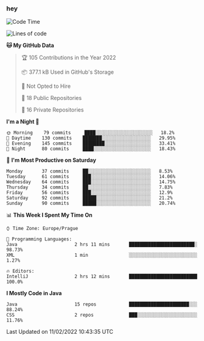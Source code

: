 ### hey

<!--START_SECTION:waka-->
![Code Time](http://img.shields.io/badge/Code%20Time-539%20hrs%2019%20mins-blue)

![Lines of code](https://img.shields.io/badge/From%20Hello%20World%20I%27ve%20Written-100%20Thousand%20lines%20of%20code-blue)

**🐱 My GitHub Data** 

> 🏆 105 Contributions in the Year 2022
 > 
> 📦 377.1 kB Used in GitHub's Storage 
 > 
> 🚫 Not Opted to Hire
 > 
> 📜 18 Public Repositories 
 > 
> 🔑 16 Private Repositories  
 > 
**I'm a Night 🦉** 

```text
🌞 Morning    79 commits     ████░░░░░░░░░░░░░░░░░░░░░   18.2% 
🌆 Daytime    130 commits    ███████░░░░░░░░░░░░░░░░░░   29.95% 
🌃 Evening    145 commits    ████████░░░░░░░░░░░░░░░░░   33.41% 
🌙 Night      80 commits     ████░░░░░░░░░░░░░░░░░░░░░   18.43%

```
📅 **I'm Most Productive on Saturday** 

```text
Monday       37 commits     ██░░░░░░░░░░░░░░░░░░░░░░░   8.53% 
Tuesday      61 commits     ███░░░░░░░░░░░░░░░░░░░░░░   14.06% 
Wednesday    64 commits     ███░░░░░░░░░░░░░░░░░░░░░░   14.75% 
Thursday     34 commits     ██░░░░░░░░░░░░░░░░░░░░░░░   7.83% 
Friday       56 commits     ███░░░░░░░░░░░░░░░░░░░░░░   12.9% 
Saturday     92 commits     █████░░░░░░░░░░░░░░░░░░░░   21.2% 
Sunday       90 commits     █████░░░░░░░░░░░░░░░░░░░░   20.74%

```


📊 **This Week I Spent My Time On** 

```text
⌚︎ Time Zone: Europe/Prague

💬 Programming Languages: 
Java                     2 hrs 11 mins       ████████████████████████░   98.73% 
XML                      1 min               ░░░░░░░░░░░░░░░░░░░░░░░░░   1.27%

🔥 Editors: 
IntelliJ                 2 hrs 12 mins       █████████████████████████   100.0%

```

**I Mostly Code in Java** 

```text
Java                     15 repos            ██████████████████████░░░   88.24% 
CSS                      2 repos             ███░░░░░░░░░░░░░░░░░░░░░░   11.76%

```



 Last Updated on 11/02/2022 10:43:35 UTC
<!--END_SECTION:waka-->
